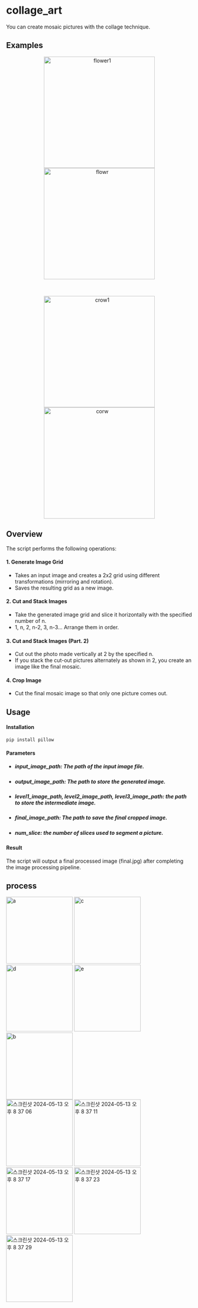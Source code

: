 # collage_art

You can create mosaic pictures with the collage technique.

## Examples
<p align="center"><img width="300" alt="flower1" src="https://github.com/young061023/collage_art/assets/116246341/494b9ff5-4c06-4e75-ab8a-08df5cc0e145">
<img width="300" alt="flowr" src="https://github.com/young061023/collage_art/assets/116246341/c568c740-f2ed-420f-af8e-6652f4211c65"></p>
<br/>
<p align="center"><img width="300" alt="crow1" src="https://github.com/young061023/collage_art/assets/116246341/fc3c52e2-4b77-4ec9-a6e7-4c0b8b5a6e16">
<img width="300" alt="corw" src="https://github.com/young061023/collage_art/assets/116246341/016b18b4-d1d3-4903-9388-2a0bd4fe07d5"></p>

## Overview
The script performs the following operations:

#### 1. Generate Image Grid
  - Takes an input image and creates a 2x2 grid using different transformations (mirroring and rotation).
  - Saves the resulting grid as a new image.

#### 2. Cut and Stack Images
  - Take the generated image grid and slice it horizontally with the specified number of n.
  - 1, n, 2, n-2, 3, n-3... Arrange them in order.

#### 3. Cut and Stack Images (Part. 2)
  - Cut out the photo made vertically at 2 by the specified n.
  - If you stack the cut-out pictures alternately as shown in 2, you create an image like the final mosaic.

#### 4. Crop Image
  - Cut the final mosaic image so that only one picture comes out.

## Usage

#### Installation
```
pip install pillow
```
#### Parameters

  * ##### input_image_path: The path of the input image file.
  * ##### output_image_path: The path to store the generated image.
  * ##### level1_image_path, level2_image_path, level3_image_path: the path to store the intermediate image.
  * ##### final_image_path: The path to save the final cropped image.
  * ##### num_slice: the number of slices used to segment a picture.

#### Result
The script will output a final processed image (final.jpg) after completing the image processing pipeline.

## process
<img width="180" alt="a" src="https://github.com/young061023/collage_art/assets/116246341/87c22e60-9336-477d-ab58-19bdcb3ff8bb">
<img width="180" alt="c" src="https://github.com/young061023/collage_art/assets/116246341/0072b0a2-32c7-44ab-98f5-bf49a97cd205">
<img width="180" alt="d" src="https://github.com/young061023/collage_art/assets/116246341/17544cf4-60a5-4bcb-ae50-47eccd3326ae">
<img width="180" alt="e" src="https://github.com/young061023/collage_art/assets/116246341/2ef437f1-1ce6-4d8f-9433-34374e1120c3">
<img width="180" alt="b" src="https://github.com/young061023/collage_art/assets/116246341/96d27262-4e0b-4233-befa-0405db7ff5c0">
<br/>
<img width="180" alt="스크린샷 2024-05-13 오후 8 37 06" src="https://github.com/young061023/collage_art/assets/116246341/2df62fd5-7bed-41ff-97a9-45cdbb1d6669">
<img width="180" alt="스크린샷 2024-05-13 오후 8 37 11" src="https://github.com/young061023/collage_art/assets/116246341/d43d27c6-198c-42e9-880c-14772f2e351c">
<img width="180" alt="스크린샷 2024-05-13 오후 8 37 17" src="https://github.com/young061023/collage_art/assets/116246341/b1bd0d2d-e08b-4bc5-b5a2-aaa837689de8">
<img width="180" alt="스크린샷 2024-05-13 오후 8 37 23" src="https://github.com/young061023/collage_art/assets/116246341/2d61193d-7c81-41aa-821b-88795d092528">
<img width="180" alt="스크린샷 2024-05-13 오후 8 37 29" src="https://github.com/young061023/collage_art/assets/116246341/503c1b22-377d-47f6-b067-0ba77965ed9e">

